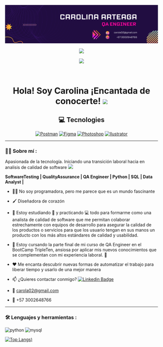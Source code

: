 <div id="header" align="center">
  <img decoding="async" src="https://github.com/carola02/carola02/blob/main/Banner_LinkedIn_carola02.png" width="800"/>
</div>
<div id="badges" align="center">
  
[![](https://img.shields.io/badge/LinkedIn-0077B5?style=for-the-badge&logo=linkedin&logoColor=white)](https://www.linkedin.com/in/carola02/) 

![](https://komarev.com/ghpvc/?username=carola02&color=blueviolet&style=flat-square)

 <div id="badges" align="center">
  <img src="https://visitor-badge-reloaded.herokuapp.com/badge?page_id=carola02.carola02&color=00cf00" alt=""/>
   
   <h1>
  Hola! Soy Carolina ¡Encantada de conocerte! 
  <img src="https://media.giphy.com/media/hvRJCLFzcasrR4ia7z/giphy.gif" width="30px"/>
</h1>

## 💻 Tecnologies
[![Postman](https://img.shields.io/badge/Postman-FF6C37?style=for-the-badge&logo=Postman&logoColor=white)]()
[![Figma](https://img.shields.io/badge/Figma-F24E1E?style=for-the-badge&logo=figma&logoColor=white)]()
[![Photoshop](https://img.shields.io/badge/Adobe%20Photoshop-31A8FF?style=for-the-badge&logo=Adobe%20Photoshop&logoColor=black)]()
[![Ilustrator](https://img.shields.io/badge/Adobe%20Illustrator-FF9A00?style=for-the-badge&logo=adobe%20illustrator&logoColor=white)]()

---
 <div id="header" align="left">

### :woman_technologist: Sobre mí :

Apasionada de la tecnología. Iniciando una transición laboral hacia en analisis de calidad de software <img src="https://media.giphy.com/media/WUlplcMpOCEmTGBtBW/giphy.gif" width="30"> 

**SoftwareTesting | QualityAssurance | QA Engineer | Python | SQL | Data Analyst |**
   
* 🧑‍💻 No soy programadora, pero me parece que es un mundo fascinante

* 🖌️ Diseñadora de corazón

* 🌱 Estoy estudiando :blue_book: y practicando :computer: todo para formarme como una analista de calidad de software que me permitan colaborar estrechamente con equipos de desarrollo para asegurar la calidad de los productos o servicios para que los usuario tengan en sus manos un producto con los más altos estándares de calidad y usabilidad.

* :telescope: Estoy cursando la parte final de mi curso de QA Engineer en el BootCamp TripleTen, ansiosa por aplicar mis nuevos conocimientos que se complementan con mi experiencia laboral. :muscle:

* ❤️ Me encanta descubrir nuevas formas de automatizar el trabajo para liberar tiempo y usarlo de una mejor manera

* 📫 ¿Quieres contactar conmigo? [![Linkedin Badge](https://img.shields.io/badge/-Carolina-blue?style=flat&logo=Linkedin&logoColor=white)](https://www.linkedin.com/in/carola02/)

* :e-mail: carola02@gmail.com

* :iphone: +57 3002648766
   

---

 ### :hammer_and_wrench: Lenguajes y herramientas :
<div id="header" align="left">
    <img src="https://img.shields.io/badge/Python-3776AB?style=for-the-badge&logo=python&logoColor=white" alt="python"/>
  </a>
    <img src="https://img.shields.io/badge/MySQL-6DB33F?style=for-the-badge&logo=mysql&logoColor=white" alt="mysql"/>
  </a>
  
</div>

[![Top Langs](https://github-readme-stats.vercel.app/api/top-langs/?username=noelianav91&layout=compact&theme=vision-friendly-dark))](https://github.com/anuraghazra/github-readme-stats)

